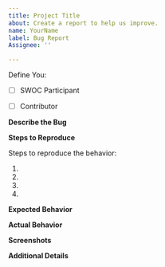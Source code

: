 ```yaml
---
title: Project Title
about: Create a report to help us improve.
name: YourName
label: Bug Report
Assignee: ''

---
```


Define You:

- [ ] SWOC Participant
- [ ] Contributor


<!-- Have you talked to any of the Moderators or Project Admin (Prathima Kadari) before creating this issue? If not, just have a quick discussion and then once approved, create this issue. -->

**Describe the Bug**

<!-- A clear and concise description of what the bug is. -->

**Steps to Reproduce**

Steps to reproduce the behavior:

1. 
2. 
3. 
4. 

**Expected Behavior**

<!-- A clear and concise description of what you expected to happen. -->

**Actual Behavior**

<!-- A clear and concise description of how the code performed w.r.t expectations. -->

**Screenshots**

<!-- If applicable, add screenshots to help explain your problem. -->

**Additional Details**

<!-- Write some additional details if you can, which might help to debug the issue quicker. -->
